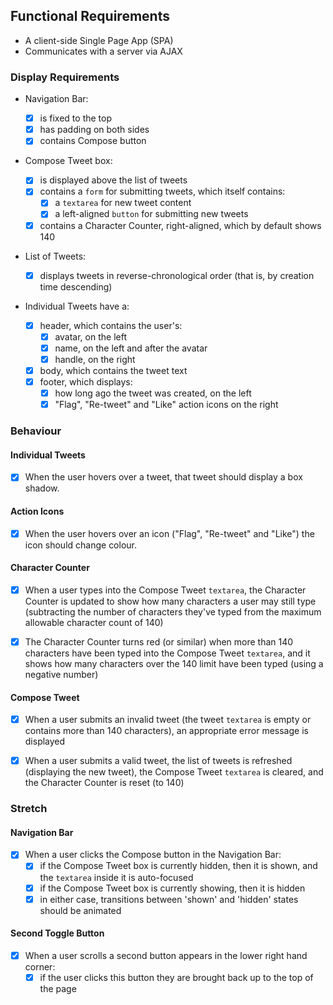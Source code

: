 ## Functional Requirements

*   A client-side Single Page App (SPA)
*   Communicates with a server via AJAX

### Display Requirements

*   Navigation Bar:

    *   [x] is fixed to the top
    *   [x] has padding on both sides
    *   [x] contains Compose button  

*   Compose Tweet box:

    *   [x] is displayed above the list of tweets
    *   [x] contains a `form` for submitting tweets, which itself contains:
        *   [x] a `textarea` for new tweet content
        *   [x] a left-aligned `button` for submitting new tweets
    *   [x] contains a Character Counter, right-aligned, which by default shows 140
*   List of Tweets:

    *   [x] displays tweets in reverse-chronological order (that is, by creation time descending)
*   Individual Tweets have a:

    *   [x] header, which contains the user's:
        *   [x] avatar, on the left
        *   [x] name, on the left and after the avatar
        *   [x] handle, on the right
    *   [x] body, which contains the tweet text
    *   [x] footer, which displays:
        *   [x] how long ago the tweet was created, on the left
        *   [x] "Flag", "Re-tweet" and "Like" action icons on the right

### Behaviour

#### Individual Tweets

*   [x] When the user hovers over a tweet, that tweet should display a box shadow.

#### Action Icons

*   [x] When the user hovers over an icon ("Flag", "Re-tweet" and "Like") the icon should change colour.

#### Character Counter

*   [x] When a user types into the Compose Tweet `textarea`, the Character Counter is updated to show how many characters a user may still type (subtracting the number of characters they've typed from the maximum allowable character count of 140)

*   [x] The Character Counter turns red (or similar) when more than 140 characters have been typed into the Compose Tweet `textarea`, and it shows how many characters over the 140 limit have been typed (using a negative number)

#### Compose Tweet

*   [x] When a user submits an invalid tweet (the tweet `textarea` is empty or contains more than 140 characters), an appropriate error message is displayed

*   [x] When a user submits a valid tweet, the list of tweets is refreshed (displaying the new tweet), the Compose Tweet `textarea` is cleared, and the Character Counter is reset (to 140)

### Stretch

#### Navigation Bar

*   [x] When a user clicks the Compose button in the Navigation Bar:
    *   [x] if the Compose Tweet box is currently hidden, then it is shown, and the `textarea` inside it is auto-focused
    *   [x] if the Compose Tweet box is currently showing, then it is hidden
    *   [x] in either case, transitions between 'shown' and 'hidden' states should be animated

#### Second Toggle Button

*   [x] When a user scrolls a second button appears in the lower right hand corner:
    *   [x] if the user clicks this button they are brought back up to the top of the page